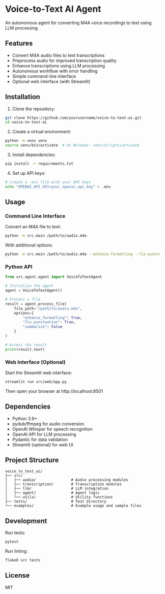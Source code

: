# Voice-to-Text AI Agent

An autonomous agent for converting M4A voice recordings to text using LLM processing.

## Features

- Convert M4A audio files to text transcriptions
- Preprocess audio for improved transcription quality
- Enhance transcriptions using LLM processing
- Autonomous workflow with error handling
- Simple command-line interface
- Optional web interface (with Streamlit)

## Installation

1. Clone the repository:
```bash
git clone https://github.com/yourusername/voice-to-text-ai.git
cd voice-to-text-ai
```

2. Create a virtual environment:
```bash
python -m venv venv
source venv/bin/activate  # On Windows: venv\Scripts\activate
```

3. Install dependencies:
```bash
pip install -r requirements.txt
```

4. Set up API keys:
```bash
# Create a .env file with your API keys
echo "OPENAI_API_KEY=your_openai_api_key" > .env
```

## Usage

### Command Line Interface

Convert an M4A file to text:
```bash
python -m src.main /path/to/audio.m4a
```

With additional options:
```bash
python -m src.main /path/to/audio.m4a --enhance-formatting --fix-punctuation --summarize
```

### Python API

```python
from src.agent.agent import VoiceToTextAgent

# Initialize the agent
agent = VoiceToTextAgent()

# Process a file
result = agent.process_file(
    file_path="/path/to/audio.m4a",
    options={
        "enhance_formatting": True,
        "fix_punctuation": True,
        "summarize": False
    }
)

# Access the result
print(result.text)
```

### Web Interface (Optional)

Start the Streamlit web interface:
```bash
streamlit run src/web/app.py
```

Then open your browser at http://localhost:8501

## Dependencies

- Python 3.9+
- pydub/ffmpeg for audio conversion
- OpenAI Whisper for speech recognition
- OpenAI API for LLM processing
- Pydantic for data validation
- Streamlit (optional) for web UI

## Project Structure

```
voice_to_text_ai/
├── src/
│   ├── audio/                # Audio processing modules
│   ├── transcription/        # Transcription modules
│   ├── llm/                  # LLM integration
│   ├── agent/                # Agent logic
│   └── utils/                # Utility functions
├── tests/                    # Test directory
└── examples/                 # Example usage and sample files
```

## Development

Run tests:
```bash
pytest
```

Run linting:
```bash
flake8 src tests
```

## License

MIT
